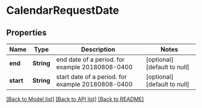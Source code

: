 # CalendarRequestDate

## Properties
Name | Type | Description | Notes
------------ | ------------- | ------------- | -------------
**end** | **String** | end date of a period. for example 20180808-0400 | [optional] [default to null]
**start** | **String** | start date of a period. for example 20180808-0400 | [optional] [default to null]

[[Back to Model list]](../README.md#documentation-for-models) [[Back to API list]](../README.md#documentation-for-api-endpoints) [[Back to README]](../README.md)


